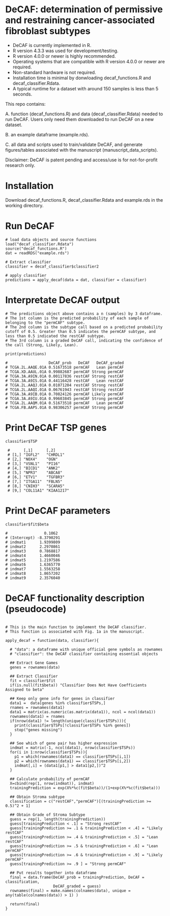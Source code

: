 # DeCAF: determination of permissive and restraining cancer-associated fibroblast subtypes

- DeCAF is currently implemented in R.
- R version 4.3.3 was used for development/testing.
- R version 4.0.0 or newer is highly recommended.
- Operating systems that are compatible with R version 4.0.0 or newer are required.
- Non-standard hardware is not required.
- Installation time is minimal by donwloading decaf_functions.R and decaf_classifier.Rdata.
- A typical runtime for a dataset with around 150 samples is less than 5 seconds.

This repo contains:

A. function (decaf_functions.R) and data (decaf_classifier.Rdata) needed to run DeCAF. Users only need them downloaded to run DeCAF on a new dataset.

B. an example dataframe (example.rds).

C. all data and scripts used to train/validate DeCAF, and generate figures/tables associated with the manuscript (manuscript_data_scripts).

Disclaimer: DeCAF is patent pending and access/use is for not-for-profit research only.


# Installation
Download decaf_functions.R, decaf_classifier.Rdata and example.rds in the working directory.

# Run DeCAF
```{r}
# load data objects and source functions
load("decaf_classifier.Rdata")
source("decaf_functions.R")
dat = readRDS("example.rds")

# Extract classifier 
classifier = decaf_classifier$classifier2

# apply classifier 
predictions = apply_decaf(data = dat, classifier = classifier)
```

# Interpretate DeCAF output
```{r}
# The predictions object above contains a n (samples) by 3 dataframe.
# The 1st column is the predicted probability of each sample of belonging to the "permCAF" subtype. 
# The 2nd column is the subtype call based on a predicted probability cutoff of 0.5. Greater than 0.5 indicates the permCAF subtype, and less than 0.5 indicated the restCAF subtype. 
# The 3rd column is a graded DeCAF call, indicating the confidence of the call (Strong, Likely, Lean).

print(predictions)

#                  DeCAF_prob   DeCAF   DeCAF_graded
# TCGA.2L.AAQE.01A 0.51673518 permCAF   Lean permCAF
# TCGA.XD.AAUL.01A 0.99882687 permCAF Strong permCAF
# TCGA.3A.A9IN.01A 0.00117836 restCAF Strong restCAF
# TCGA.3A.A9IS.01A 0.44116428 restCAF   Lean restCAF
# TCGA.2L.AAQJ.01A 0.01071204 restCAF Strong restCAF
# TCGA.2L.AAQI.01A 0.06761943 restCAF Strong restCAF
# TCGA.3A.A9IB.01A 0.70824126 permCAF Likely permCAF
# TCGA.3A.A9IU.01A 0.99603845 permCAF Strong permCAF
# TCGA.2L.AAQM.01A 0.51673518 permCAF   Lean permCAF
# TCGA.FB.AAPS.01A 0.98306257 permCAF Strong permCAF
```

# Print DeCAF TSP genes
```{r}
classifier$TSP

 #      [,1]      [,2]      
 # [1,] "IGFL2"   "CHRDL1"  
 # [2,] "NOX4"    "OGN"     
 # [3,] "VSNL1"   "PI16"    
 # [4,] "BICD1"   "ANK2"    
 # [5,] "NPR3"    "ABCA8"   
 # [6,] "ETV1"    "TGFBR3"  
 # [7,] "ITGA11"  "FBLN5"   
 # [8,] "CNIH3"   "SCARA5"  
 # [9,] "COL11A1" "KIAA1217"
```

# Print DeCAF parameters
```{r}
classifier$fit$beta

#                0.1062
# (Intercept) -8.3790291
# indmat1      1.9399809
# indmat2      2.2970861
# indmat3      0.7868817
# indmat4      1.4660046
# indmat5      1.2197586
# indmat6      1.6365770
# indmat7      1.5563258
# indmat8      1.8657202
# indmat9      2.3576040
```


# DeCAF functionality description (pseudocode)
```{r}

# This is the main function to implement the DeCAF classifier.
# This function is associated with Fig. 1a in the manuscript.

apply_decaf = function(data, classifier){ 
  
  # "data": a dataframe with unique official gene symbols as rownames
  # "classifier": the DeCAF classifier containing essential objects
  
  ## Extract Gene Games
  genes = rownames(data)
  
  ## Extract Classifier 
  fit = classifier$fit
  if(is.null(fit$beta)) "Classifier Does Not Have Coefficients Assigned to beta"
  
  ## Keep only gene info for genes in classifier 
  data1 =  data[genes %in% classifier$TSPs,]
  rnames = rownames(data1)
  data1 = matrix(as.numeric(as.matrix(data1)), ncol = ncol(data1))
  rownames(data1) = rnames
  if(nrow(data1) != length(unique(classifier$TSPs))){
    print(classifier$TSPs[!classifier$TSPs %in% genes])
    stop("genes missing")
  }
  
  ## See which of gene pair has higher expression
  indmat = matrix(-1, ncol(data1), nrow(classifier$TSPs))
  for(i in 1:nrow(classifier$TSPs)){
    p1 = which(rownames(data1) == classifier$TSPs[i,1])
    p2 = which(rownames(data1) == classifier$TSPs[i,2])
    indmat[,i] = (data1[p1,] > data1[p2,])^2
  }
  
  ## Calculate probability of permCAF
  X=cbind(rep(1, nrow(indmat)), indmat)
  trainingPrediction = exp(X%*%c(fit$beta))/(1+exp(X%*%c(fit$beta)))
  
  ## Obtain Stroma subtype
  classification = c("restCAF","permCAF")[(trainingPrediction >= 0.5)^2 + 1]
  
  ## Obtain Grade of Stroma Subtype
  guess = rep(1, length(trainingPrediction))
  guess[trainingPrediction < .1] = "Strong restCAF"
  guess[trainingPrediction >= .1 & trainingPrediction < .4] = "Likely restCAF"
  guess[trainingPrediction >= .4 & trainingPrediction < .5] = "Lean restCAF"
  guess[trainingPrediction >= .5 & trainingPrediction < .6] = "Lean permCAF"
  guess[trainingPrediction >= .6 & trainingPrediction < .9] = "Likely permCAF"
  guess[trainingPrediction >= .9 ] = "Strong permCAF"
  
  ## Put results together into dataframe
  final = data.frame(DeCAF_prob = trainingPrediction, DeCAF = classification, 
                     DeCAF_graded = guess)
  rownames(final) = make.names(colnames(data), unique = any(table(colnames(data)) > 1) )
  
  return(final)
}
```
